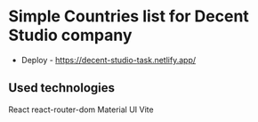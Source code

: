 # Simple Countries list for Decent Studio company

- Deploy - https://decent-studio-task.netlify.app/

## Used technologies
React
react-router-dom
Material UI
Vite